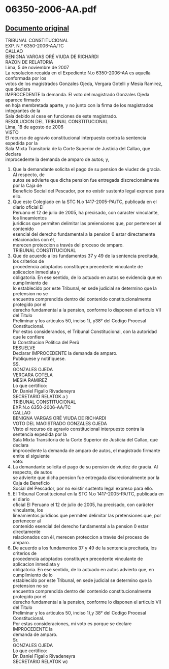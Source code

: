 
06350-2006-AA.pdf
=================
  
[Documento original](https://tc.gob.pe/jurisprudencia/2007/06350-2006-AA.pdf)  
---  
TRIBUNAL CONSTITUCIONAL  
EXP. N.° 6350-2006-AA/TC  
CALLAO  
BENIGNA VARGAS ORÉ VIUDA DE RICHARDI  
RAZON DE RELATORIA  
Lima, 5 de noviembre de 2007  
La resolucion recaida en el Expediente N.o 6350-2006-AA es aquella conformada por los  
votos de los magistrados Gonzales Ojeda, Vergara Gotelli y Mesia Ramirez, que declara  
IMPROCEDENTE la demanda. El voto del magistrado Gonzales Ojeda aparece firmado  
en hoja membretada aparte, y no junto con la firma de los magistrados integrantes de la  
Sala debido al cese en funciones de este magistrado.  
RESOLUCION DEL TRIBUNAL CONSTITUCIONAL  
Lima, 18 de agosto de 2006  
VISTO  
El recurso de agravio constitucional interpuesto contra la sentencia expedida por la  
Sala Mixta Transitoria de la Corte Superior de Justicia del Callao, que declara  
improcedente la demanda de amparo de autos; y,  
1. Que la demandante solicita el pago de su pension de viudez de gracia. Al respecto, de  
autos se advierte que dicha pension fue entregada discrecionalmente por la Caja de  
Beneficio Social del Pescador, por no existir sustento legal expreso para ello.  
2. Que este Colegiado en la STC N.o 1417-2005-PA/TC, publicada en el diario oficial El  
Peruano el 12 de julio de 2005, ha precisado, con caracter vinculante, los lineamientos  
juridicos que permiten delimitar las preiensiones que, por perterecer al contenido  
esencial del derecho fundamental a la pension 0 estar directamente relacionados con él,  
merecen proteccion a través del proceso de smparo.  
TRIBUNAL CONSTITUCIONAL  
3. Que de acuerdo a los fundamentos 37 y 49 de la sentencia precitada, los criterios de  
procedencia adoptados constituyen precedente vinculante de aplicecion inmediata y  
obligatoria. En ese sentido, de lo actuado en autos se evidencia que en cumplimiento de  
lo establecido por este Tribunal, en sede judicial se determino que la pretension no se  
encuentra comprendida dentro del contenido constitucionalmente protegido por el  
derecho fundamental a la pension, conforme lo disponen el articulo VII del Titulo  
Preliminar y los articulos 50, inciso 1), y38° del Codigo Procesal Constitucional.  
Por estos considerandos, el Tribunal Constitucional, con la autoridad que le confiere  
la Constitucion Politica del Perû  
RESUELVE  
Declarar IMPROCEDENTE la demanda de amparo.  
Publiquese y notifiquese.  
SS.  
GONZALES OJEDA  
VERGARA GOTELA  
MESIA RAMIREZ  
Lo que certifico:  
Dr. Daniel Figallo Rivadeneyra  
SECRETARIO RELATOK a )  
TRIBUNAL CONSTITUCIONAL  
EXP.N.o 6350-2006-AA/TC  
CALLAO  
BENIGNA VARGAS ORÉ VIUDA DE RICHARDI  
VOTO DEL MAGISTRADO GONZALES OJEDA  
Visto el recurso de agravio constitucional interpuesto contra la sentencia expedida por la  
Sala Mixta Transitoria de la Corte Superior de Justicia del Callao, que declara  
improcedente la demanda de amparo de autos, el magistrado firmante emite el siguiente  
voto:  
1. La demandante solicita el pago de su pension de viudez de gracia. Al respecto, de autos  
se advierte que dicha pension fue entregada discrecionalmente por la Caja de Beneficio  
Social del Pescador, por no existir sustento legal expreso para ello.  
2. El Tribunal Constitucional en la STC N.o 1417-2005-PA/TC, publicada en el diario  
oficial El Peruano el 12 de julio de 2005, ha precisado, con carâcter vinculante, los  
lineamientos juridicos que permiten delimitar las pretensiones que, por pertenecer al  
contenido esencial del derecho fundamental a la pension 0 estar directamente  
relacionados con él, merecen proteccion a través del proceso de amparo.  
3. De acuerdo a los fundamentos 37 y 49 de la sentencia precitada, los criterios de  
procedencia adoptados constituyen precedente vinculante de aplicacion inmediata y  
obligatoria. En ese sentido, de lo actuado en autos advierto que, en cumplimiento de lo  
establecido por este Tribunal, en sede judicial se determino que la pretension no se  
encuentra comprendida dentro del contenido constitucionalmente protegido por el  
derecho fundamental a la pension, conforme lo disponen el articulo VII del Titulo  
Preliminar y los articulos 50, inciso 1),y 38° del Codigo Procesal Constitucional.  
Por estas consideraciones, mi voto es porque se declare IMPROCEDENTE la  
demanda de amparo.  
Sr.  
GONZALES OJEDA  
Lo que certifico:  
Dr. Daniel Figallo Rivadeneyra  
SECRETARIO RELATOK w)